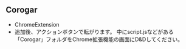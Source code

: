 ## Corogar
 - ChromeExtension
 - 追加後、アクションボタンで転がります。
 中にscript.jsなどがある「Corogar」フォルダをChrome拡張機能の画面にD&Dしてください。